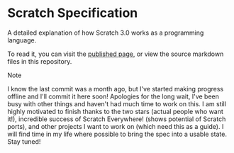 # Scratch Specification

A detailed explanation of how Scratch 3.0 works as a programming language.

To read it, you can visit the [published page](https://scratchspec.github.io/), or view the source markdown files in this repository.

> [!NOTE]
> I know the last commit was a month ago, but I've started making progress offline and I'll commit it here soon! Apologies for the long wait, I've been busy with other things and haven't had much time to work on this. I am still highly motivated to finish thanks to the two stars (actual people who want it!), incredible success of Scratch Everywhere! (shows potential of Scratch ports), and other projects I want to work on (which need this as a guide). I will find time in my life where possible to bring the spec into a usable state. Stay tuned!
